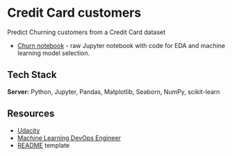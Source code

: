 # Credit Card customers

Predict Churning customers from a Credit Card dataset

* [Churn notebook](churn_notebook.ipynb) - raw Jupyter notebook with code for EDA and machine learning model selection.

## Tech Stack

**Server:** Python, Jupyter, Pandas, Matplotlib, Seaborn, NumPy, scikit-learn

## Resources

* [Udacity](https://www.udacity.com/)
* [Machine Learning DevOps Engineer](https://www.udacity.com/course/machine-learning-dev-ops-engineer-nanodegree--nd0821)
* [README](https://readme.so/) template